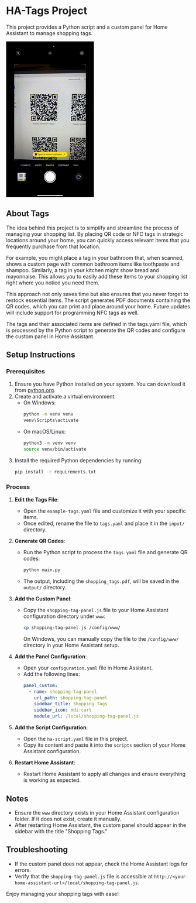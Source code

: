 # HA-Tags Project

This project provides a Python script and a custom panel for Home Assistant to manage shopping tags.

![Tags Overview](assets/Shopping-Tag.gif)

## About Tags

The idea behind this project is to simplify and streamline the process of managing your shopping list. By placing QR code or NFC tags in strategic locations around your home, you can quickly access relevant items that you frequently purchase from that location.

For example, you might place a tag in your bathroom that, when scanned, shows a custom page with common bathroom items like toothpaste and shampoo. Similarly, a tag in your kitchen might show bread and mayonnaise. This allows you to easily add these items to your shopping list right where you notice you need them.

This approach not only saves time but also ensures that you never forget to restock essential items. The script generates PDF documents containing the QR codes, which you can print and place around your home. Future updates will include support for programming NFC tags as well.

The tags and their associated items are defined in the tags.yaml file, which is processed by the Python script to generate the QR codes and configure the custom panel in Home Assistant.

## Setup Instructions

### Prerequisites
1. Ensure you have Python installed on your system. You can download it from [python.org](https://www.python.org/).
2. Create and activate a virtual environment:
   - On Windows:
     ```bash
     python -m venv venv
     venv\Scripts\activate
     ```
   - On macOS/Linux:
     ```bash
     python3 -m venv venv
     source venv/bin/activate
     ```
3. Install the required Python dependencies by running:
   ```bash
   pip install -r requirements.txt
   ```

### Process
1. **Edit the Tags File**:
   - Open the `example-tags.yaml` file and customize it with your specific items.
   - Once edited, rename the file to `tags.yaml` and place it in the `input/` directory.

2. **Generate QR Codes**:
   - Run the Python script to process the `tags.yaml` file and generate QR codes:
     ```bash
     python main.py
     ```
   - The output, including the `shopping_tags.pdf`, will be saved in the `output/` directory.

3. **Add the Custom Panel**:
   - Copy the `shopping-tag-panel.js` file to your Home Assistant configuration directory under `www`:
     ```bash
     cp shopping-tag-panel.js /config/www/
     ```
     On Windows, you can manually copy the file to the `/config/www/` directory in your Home Assistant setup.

4. **Add the Panel Configuration**:
   - Open your `configuration.yaml` file in Home Assistant.
   - Add the following lines:
     ```yaml
     panel_custom:
       - name: shopping-tag-panel
         url_path: shopping-tag-panel
         sidebar_title: Shopping Tags
         sidebar_icon: mdi:cart
         module_url: /local/shopping-tag-panel.js
     ```

5. **Add the Script Configuration**:
   - Open the `ha-script.yaml` file in this project.
   - Copy its content and paste it into the `scripts` section of your Home Assistant configuration.

6. **Restart Home Assistant**:
   - Restart Home Assistant to apply all changes and ensure everything is working as expected.

## Notes
- Ensure the `www` directory exists in your Home Assistant configuration folder. If it does not exist, create it manually.
- After restarting Home Assistant, the custom panel should appear in the sidebar with the title "Shopping Tags."

## Troubleshooting
- If the custom panel does not appear, check the Home Assistant logs for errors.
- Verify that the `shopping-tag-panel.js` file is accessible at `http://<your-home-assistant-url>/local/shopping-tag-panel.js`.

Enjoy managing your shopping tags with ease!